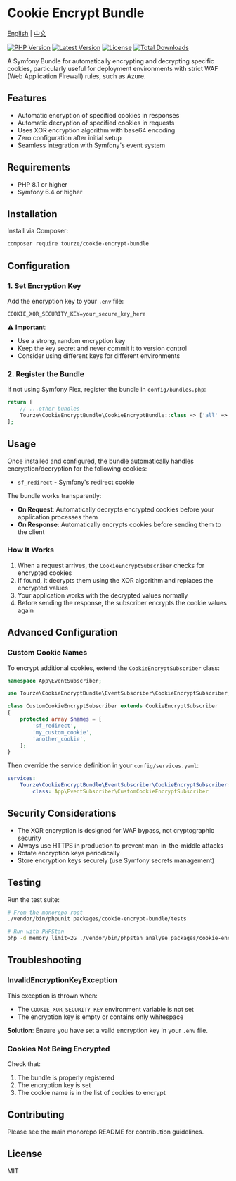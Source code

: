 # Cookie Encrypt Bundle

[English](README.md) | [中文](README.zh-CN.md)

[![PHP Version](https://img.shields.io/packagist/php-v/tourze/cookie-encrypt-bundle.svg?style=flat-square)](https://packagist.org/packages/tourze/cookie-encrypt-bundle)
[![Latest Version](https://img.shields.io/packagist/v/tourze/cookie-encrypt-bundle.svg?style=flat-square)](https://packagist.org/packages/tourze/cookie-encrypt-bundle)
[![License](https://img.shields.io/packagist/l/tourze/cookie-encrypt-bundle.svg?style=flat-square)](https://packagist.org/packages/tourze/cookie-encrypt-bundle)
[![Total Downloads](https://img.shields.io/packagist/dt/tourze/cookie-encrypt-bundle.svg?style=flat-square)](https://packagist.org/packages/tourze/cookie-encrypt-bundle)

A Symfony Bundle for automatically encrypting and decrypting specific cookies, particularly useful for deployment environments with strict WAF (Web Application Firewall) rules, such as Azure.

## Features

- Automatic encryption of specified cookies in responses
- Automatic decryption of specified cookies in requests
- Uses XOR encryption algorithm with base64 encoding
- Zero configuration after initial setup
- Seamless integration with Symfony's event system

## Requirements

- PHP 8.1 or higher
- Symfony 6.4 or higher

## Installation

Install via Composer:

```bash
composer require tourze/cookie-encrypt-bundle
```

## Configuration

### 1. Set Encryption Key

Add the encryption key to your `.env` file:

```env
COOKIE_XOR_SECURITY_KEY=your_secure_key_here
```

⚠️ **Important**: 
- Use a strong, random encryption key
- Keep the key secret and never commit it to version control
- Consider using different keys for different environments

### 2. Register the Bundle

If not using Symfony Flex, register the bundle in `config/bundles.php`:

```php
return [
    // ...other bundles
    Tourze\CookieEncryptBundle\CookieEncryptBundle::class => ['all' => true],
];
```

## Usage

Once installed and configured, the bundle automatically handles encryption/decryption for the following cookies:

- `sf_redirect` - Symfony's redirect cookie

The bundle works transparently:
- **On Request**: Automatically decrypts encrypted cookies before your application processes them
- **On Response**: Automatically encrypts cookies before sending them to the client

### How It Works

1. When a request arrives, the `CookieEncryptSubscriber` checks for encrypted cookies
2. If found, it decrypts them using the XOR algorithm and replaces the encrypted values
3. Your application works with the decrypted values normally
4. Before sending the response, the subscriber encrypts the cookie values again

## Advanced Configuration

### Custom Cookie Names

To encrypt additional cookies, extend the `CookieEncryptSubscriber` class:

```php
namespace App\EventSubscriber;

use Tourze\CookieEncryptBundle\EventSubscriber\CookieEncryptSubscriber;

class CustomCookieEncryptSubscriber extends CookieEncryptSubscriber
{
    protected array $names = [
        'sf_redirect',
        'my_custom_cookie',
        'another_cookie',
    ];
}
```

Then override the service definition in your `config/services.yaml`:

```yaml
services:
    Tourze\CookieEncryptBundle\EventSubscriber\CookieEncryptSubscriber:
        class: App\EventSubscriber\CustomCookieEncryptSubscriber
```

## Security Considerations

- The XOR encryption is designed for WAF bypass, not cryptographic security
- Always use HTTPS in production to prevent man-in-the-middle attacks
- Rotate encryption keys periodically
- Store encryption keys securely (use Symfony secrets management)

## Testing

Run the test suite:

```bash
# From the monorepo root
./vendor/bin/phpunit packages/cookie-encrypt-bundle/tests

# Run with PHPStan
php -d memory_limit=2G ./vendor/bin/phpstan analyse packages/cookie-encrypt-bundle
```

## Troubleshooting

### InvalidEncryptionKeyException

This exception is thrown when:
- The `COOKIE_XOR_SECURITY_KEY` environment variable is not set
- The encryption key is empty or contains only whitespace

**Solution**: Ensure you have set a valid encryption key in your `.env` file.

### Cookies Not Being Encrypted

Check that:
1. The bundle is properly registered
2. The encryption key is set
3. The cookie name is in the list of cookies to encrypt

## Contributing

Please see the main monorepo README for contribution guidelines.

## License

MIT
